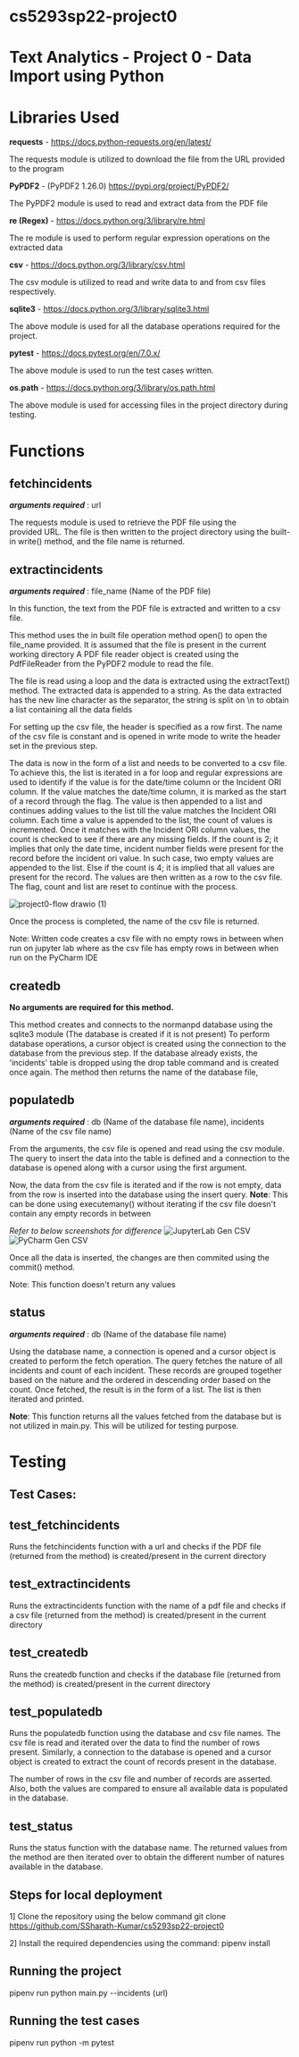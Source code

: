 # cs5293sp22-project0
# Text Analytics - Project 0 - Data Import using Python

# **Libraries Used**

**requests** - <https://docs.python-requests.org/en/latest/>

The requests module is utilized to download the file from the URL provided to the program

**PyPDF2** - (PyPDF2 1.26.0) <https://pypi.org/project/PyPDF2/>

The PyPDF2 module is used to read and extract data from the PDF file   

**re (Regex)** - <https://docs.python.org/3/library/re.html>

The re module is used to perform regular expression operations on the extracted data

**csv** - <https://docs.python.org/3/library/csv.html>

The csv module is utilized to read and write data to and from csv files respectively.

**sqlite3** - <https://docs.python.org/3/library/sqlite3.html>

The above module is used for all the database operations required for the project.

**pytest** - <https://docs.pytest.org/en/7.0.x/>

The above module is used to run the test cases written.

**os.path** - <https://docs.python.org/3/library/os.path.html>

The above module is used for accessing files in the project directory during testing.


# **Functions**

## fetchincidents

**_arguments required_** : url <string>

The requests module is used to retrieve the PDF file using the provided URL. The file is then written to the project directory using the built-in write() method, and the file name is returned.

## extractincidents

**_arguments required_** : file_name <string> (Name of the PDF file)

In this function, the text from the PDF file is extracted and written to a csv file. 

This method uses the in built file operation method open() to open the file_name provided. It is assumed that the file is present in the current working directory
A PDF file reader object is created using the PdfFileReader from the PyPDF2 module to read the file.

The file is read using a loop and the data is extracted using the extractText() method. The extracted data is appended to a string. As the data extracted has the new line character as the separator, the string is split on \n to obtain a list containing all the data fields

For setting up the csv file, the header is specified as a row first. The name of the csv file is constant and is opened in write mode to write the header set in the previous step.

The data is now in the form of a list and needs to be converted to a csv file. To achieve this, the list is iterated in a for loop and  regular expressions are used to identify if the value is for the date/time column or the Incident ORI column.
If the value matches the date/time column, it is marked as the start of a record through the flag. The value is then appended to a list and continues adding values to the list till the value matches the Incident ORI column. Each time a value is appended to the list, the count of values is incremented. Once it matches with the Incident ORI column values, the count is checked to see if there are any missing fields. If the count is 2; it implies that only the date time, incident number fields were present for the record before the incident ori value. In such case, two empty values are appended to the list. Else if the count is 4; it is implied that all values are present for the record. 
The values are then written as a row to the csv file. The flag, count and list are reset to continue with the process.

![project0-flow drawio (1)](https://user-images.githubusercontent.com/98193657/157372658-dc7029d7-e663-4e39-a7c0-6a7e242d83ce.png)
  
Once the process is completed, the name of the csv file is returned.

Note: Written code creates a csv file with no empty rows in between when run on jupyter lab where as the csv file has empty rows in between when run on the PyCharm IDE

## createdb

**No arguments are required for this method.**

This method creates and connects to the normanpd database using the sqlite3 module (The database is created if it is not present)
To perform database operations, a cursor object is created using the connection to the database from the previous step.
If the database already exists, the 'incidents' table is dropped using the drop table command and is created once again.
The method then returns the name of the database file,

## populatedb
**_arguments required_** : db <string> (Name of the database file name), incidents <string> (Name of the csv file name)

From the arguments, the csv file is opened and read using the csv module. The query to insert the data into the table is defined and a connection to the database is opened along with a cursor using the first argument.

Now, the data from the csv file is iterated and if the row is not empty, data from the row is inserted into the database using the insert query.
**Note**: This can be done using executemany() without iterating if the csv file doesn't contain any empty records in between

*Refer to below screenshots for difference*
![JupyterLab Gen CSV](https://user-images.githubusercontent.com/98193657/157362700-33bbc8a5-bab1-4d76-817d-2ee6601f6d00.png)
![PyCharm Gen CSV](https://user-images.githubusercontent.com/98193657/157362702-7d666c67-28eb-4066-8666-14a2b57bbea4.png)
  
  
Once all the data is inserted, the changes are then commited using the commit() method.

Note: This function doesn't return any values

## status
**_arguments required_** : db <string> (Name of the database file name)

Using the database name, a connection is opened and a cursor object is created to perform the fetch operation.
The query fetches the nature of all incidents and count of each incident. These records are grouped together based on the nature and the ordered in descending order based on the count. Once fetched, the result is in the form of a list. The list is then iterated and printed.

**Note**: This function returns all the values fetched from the database but is not utilized in main.py. This will be utilized for testing purpose.

# Testing

## Test Cases:

## test_fetchincidents
Runs the fetchincidents function with a url and checks if the PDF file (returned from the method) is created/present in the current directory 

## test_extractincidents
Runs the extractincidents function with the name of a pdf file and checks if a csv file (returned from the method) is created/present in the current directory 

## test_createdb
Runs the createdb function and checks if the database file (returned from the method) is created/present in the current directory

## test_populatedb
Runs the populatedb function using the database and csv file names. The csv file is read and iterated over the data to find the number of rows present. Similarly, a connection to the database is opened and a cursor object is created to extract the count of records present in the database.

The number of rows in the csv file and number of records are asserted. Also, both the values are compared to ensure all available data is populated in the database.

## test_status
Runs the status function with the database name. The returned values from the method are then iterated over to obtain the different number of natures available in the database.

## Steps for local deployment

1] Clone the repository using the below command
git clone https://github.com/SSharath-Kumar/cs5293sp22-project0

2] Install the required dependencies using the command:
pipenv install

## Running the project
pipenv run python main.py --incidents (url)

## Running the test cases
pipenv run python -m pytest
